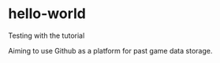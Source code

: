 # hello-world
Testing with the tutorial

Aiming to use Github as a platform for past game data storage. 
